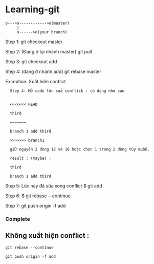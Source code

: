 # Learning-git

```
o--->o------------>o(master)
     |
     o------>o(your branch)
```
       
Step 1: git checkout master 

Step 2: (Đang ở tại nhánh master) git pull

Step 3: git checkout add

Step 4: (đang ở nhánh add) git rebase master

Exception: Xuất hiện conflict

      Step 4: Mở code lên sửa conflick : có dạng như sau 
 
      
      <<<<<<< HEAD
      
      third 
      
      =======
      
      branch 1 add third 
      
      >>>>>>> branch1

      giữ nguyên 2 dòng 12 và 16 hoặc chọn 1 trong 2 dòng tùy muốn.
      
      result : (maybe) : 
      
      third
      
      branch 1 add third 
      
      
      
   Step 5: Lúc này đã sửa xong conflict 
       $ git add .
     
  Step 6: $ git rebase --continue
 
  Step 7: git push origin -f add 
  
### Complete
  
## Không xuất hiện conflict :
 ```
 git rebase --continue 
 
 git push origin -f add 
 
 ```
